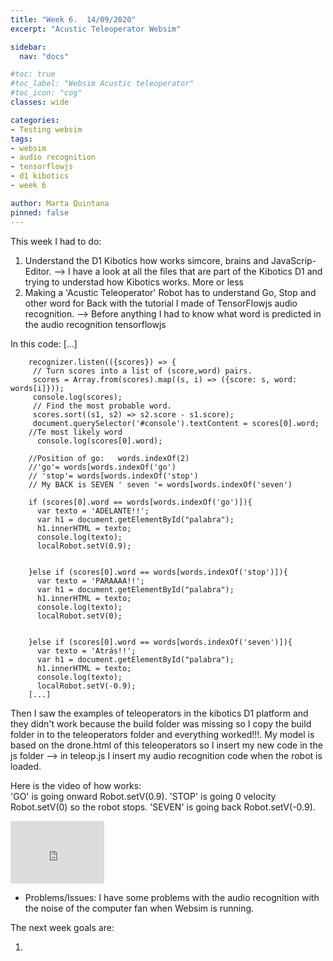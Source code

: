 ```yaml
---
title: "Week 6.  14/09/2020"
excerpt: "Acustic Teleoperator Websim"

sidebar:
  nav: "docs"

#toc: true
#toc_label: "Websim Acustic teleoperator"
#toc_icon: "cog"
classes: wide

categories:
- Testing websim
tags:
- websim
- audio recognition
- tensorflowjs
- d1 kibotics
- week 6

author: Marta Quintana
pinned: false
---
```


This week I had to do:

1. Understand the D1 Kibotics how works simcore, brains and JavaScrip-Editor. --> I have a look at all the files that are part of the Kibotics D1 and trying to understad how Kibotics works. More or less
2. Making a 'Acustic Teleoperator' Robot has to understand Go, Stop and other word for Back with the tutorial I made of TensorFlowjs audio recognition. --> Before anything I had to know what word is predicted in the audio recognition tensorflowjs

In this code:
[...]

        recognizer.listen(({scores}) => {
         // Turn scores into a list of (score,word) pairs.
         scores = Array.from(scores).map((s, i) => ({score: s, word: words[i]}));
         console.log(scores);
         // Find the most probable word.
         scores.sort((s1, s2) => s2.score - s1.score);
         document.querySelector('#console').textContent = scores[0].word;
        //Te most likely word
          console.log(scores[0].word);

        //Position of go:   words.indexOf(2)
        //'go'= words[words.indexOf('go')
        // 'stop'= words[words.indexOf('stop')
        // My BACK is SEVEN ' seven '= words[words.indexOf('seven') 
        
        if (scores[0].word == words[words.indexOf('go')]){
          var texto = 'ADELANTE!!';
          var h1 = document.getElementById("palabra");
          h1.innerHTML = texto;
          console.log(texto);
          localRobot.setV(0.9);


        }else if (scores[0].word == words[words.indexOf('stop')]){
          var texto = 'PARAAAA!!';
          var h1 = document.getElementById("palabra");
          h1.innerHTML = texto;
          console.log(texto);
          localRobot.setV(0);


        }else if (scores[0].word == words[words.indexOf('seven')]){
          var texto = 'Atrás!!';
          var h1 = document.getElementById("palabra");
          h1.innerHTML = texto;
          console.log(texto);
          localRobot.setV(-0.9);
        [...] 
        
        
Then I saw the examples of teleoperators in the kibotics D1 platform and they didn't work because the build folder was missing so I copy the build folder in to the teleoperators folder and everything worked!!!.
My model is based on the drone.html of this teleoperators so I insert my new code in the js folder --> in teleop.js I insert my audio recognition code when the robot is loaded. 



Here is the video of how works:    
'GO' is going onward Robot.setV(0.9).
'STOP' is going 0 velocity Robot.setV(0) so the robot stops.
'SEVEN' is going back Robot.setV(-0.9).

<iframe width="150" height="100" src="https://youtube.com/embed/DcwJzCOE4kI" frameborder="0" allow="autoplay; encrypted-media" allowfullscreen></iframe>



* Problems/Issues: I have some problems with the audio recognition with the noise of the computer fan when Websim is running.

The next week goals are:

1.
